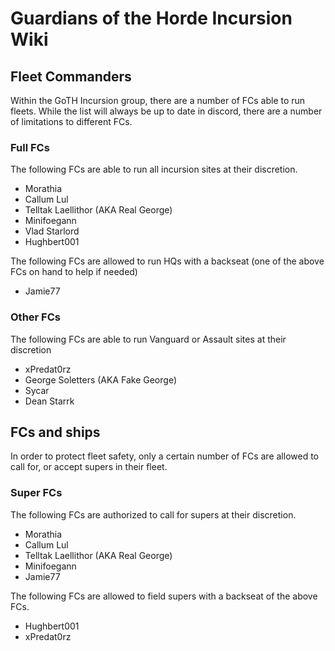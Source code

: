 # Guardians of the Horde Incursion Wiki

## Fleet Commanders

Within the GoTH Incursion group, there are a number of FCs able to run fleets. While the list will always be up to date in discord, there are a number of limitations to different FCs.

### Full FCs

The following FCs are able to run all incursion sites at their discretion.

* Morathia
* Callum Lul
* Telltak Laellithor (AKA Real George)
* Minifoegann
* Vlad Starlord
* Hughbert001

The following FCs are allowed to run HQs with a backseat (one of the above FCs on hand to help if needed)

* Jamie77

### Other FCs

The following FCs are able to run Vanguard or Assault sites at their discretion

* xPredat0rz
* George Soletters (AKA Fake George)
* Sycar
* Dean Starrk

## FCs and ships

In order to protect fleet safety, only a certain number of FCs are allowed to call for, or accept supers in their fleet.

### Super FCs

The following FCs are authorized to call for supers at their discretion.

* Morathia
* Callum Lul
* Telltak Laellithor (AKA Real George)
* Minifoegann
* Jamie77

The following FCs are allowed to field supers with a backseat of the above FCs.

* Hughbert001
* xPredat0rz
